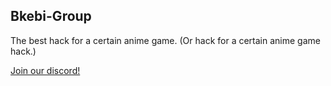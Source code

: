 ## Bkebi-Group

The best hack for a certain anime game.
(Or hack for a certain anime game hack.)

[Join our discord!](https://discord.gg/bkebi)